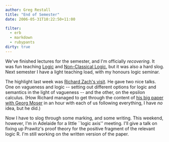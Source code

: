 ```yaml
---
author: Greg Restall
title: "End of Semester"
date: 2006-05-31T10:22:50+11:00

filter:
  - erb
  - markdown
  - rubypants
dirty: true
---
```


We've finished lectures for the semester, and I'm officially <em>recovering</em>.  It was fun teaching [Logic](http://webraft.its.unimelb.edu.au/161115/pub) and [Non-Classical Logic](http://webraft.its.unimelb.edu.au/161212/pub), but it was also a hard slog.  Next semester I have a light teaching load, with my honours logic seminar.

The highlight last week was [Richard Zach's visit](http://www.ucalgary.ca/~rzach/logblog/2006/05/on-road-again.html).  He gave two nice talks.  One on vagueness and logic -- setting out different options for logic and semantics in the light of vagueness -- and the other, on the epsilon calculus.  (How Richard managed to get through the content of [his big paper with Georg Moser](http://www.ucalgary.ca/~rzach/papers/etheorem.pdf) in an hour with each of us following everything, I have _no_ idea, but he did.)

Now I have to slog through some marking, and some writing.  This weekend, however, I'm in Adelaide for a little ``logic axis'' meeting.  I'll give a talk on fixing up Prawitz's proof theory for the positive fragment of the relevant logic R.  I'm still working on the written version of the paper.
